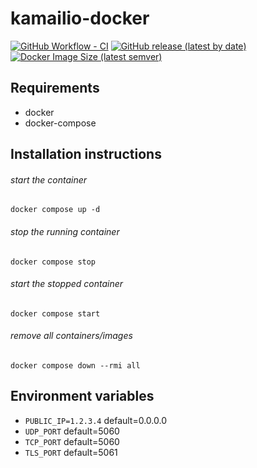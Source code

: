 # kamailio-docker

[![GitHub Workflow - CI](https://github.com/mailsvb/kamailio-docker/workflows/build/badge.svg)](https://github.com/mailsvb/kamailio-docker/actions?workflow=build)
[![GitHub release (latest by date)](https://img.shields.io/github/v/release/mailsvb/kamailio-docker)](https://github.com/mailsvb/kamailio-docker/releases/latest)
[![Docker Image Size (latest semver)](https://img.shields.io/docker/image-size/mailsvb/kamailio?sort=semver)](https://hub.docker.com/repository/docker/mailsvb/kamailio)

## Requirements
*  docker
*  docker-compose

## Installation instructions
###### start the container
`docker compose up -d`

###### stop the running container
`docker compose stop`

###### start the stopped container
`docker compose start`

###### remove all containers/images
`docker compose down --rmi all`

## Environment variables
* `PUBLIC_IP=1.2.3.4` default=0.0.0.0
* `UDP_PORT` default=5060
* `TCP_PORT` default=5060
* `TLS_PORT` default=5061
